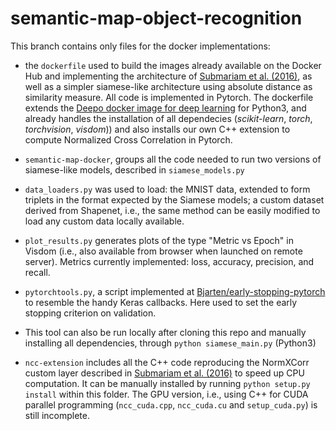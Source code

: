 # semantic-map-object-recognition

This branch contains only files for the docker implementations:

* the `dockerfile` used to build the images already
available on the Docker Hub and implementing the architecture 
of [Submariam et al. (2016)](http://papers.nips.cc/paper/6367-deep-neural-networks-with-inexact-matching-for-person-re-identification.pdf), 
as well as a simpler siamese-like architecture using absolute distance as similarity measure.
All code is implemented in Pytorch.
The dockerfile extends the [Deepo docker image for deep learning](https://hub.docker.com/r/ufoym/deepo/) for Python3, and already handles the installation of all dependecies 
(*scikit-learn*, *torch*, *torchvision*, *visdom*)) and also installs our own C++ extension to compute Normalized Cross Correlation in Pytorch.


* `semantic-map-docker`, groups all the code needed to run two versions of siamese-like models, described in `siamese_models.py`

* `data_loaders.py` was used to load: the MNIST data, extended to form triplets in the format expected by the Siamese models;
 a custom dataset derived from Shapenet, i.e., the same method can be easily modified to load any custom data locally available.

* `plot_results.py` generates plots of the type "Metric vs Epoch" in Visdom (i.e., also available from browser when launched on remote server). Metrics currently implemented:
   loss, accuracy, precision, and recall. 

* `pytorchtools.py`, a script implemented at [Bjarten/early-stopping-pytorch](https://github.com/Bjarten/early-stopping-pytorch) to resemble the handy Keras callbacks. Here used to set the early stopping criterion on validation.

* This tool can also be run locally after cloning this repo and manually installing all dependencies, through `python siamese_main.py` (Python3)

* `ncc-extension` includes all the C++ code reproducing the NormXCorr custom layer described in [Submariam et al. (2016)](http://papers.nips.cc/paper/6367-deep-neural-networks-with-inexact-matching-for-person-re-identification.pdf) to speed up CPU computation. It can be manually installed by running `python setup.py install` within this folder.
The GPU version, i.e., using C++ for CUDA parallel programming (`ncc_cuda.cpp`, `ncc_cuda.cu` and `setup_cuda.py`) is still incomplete. 
